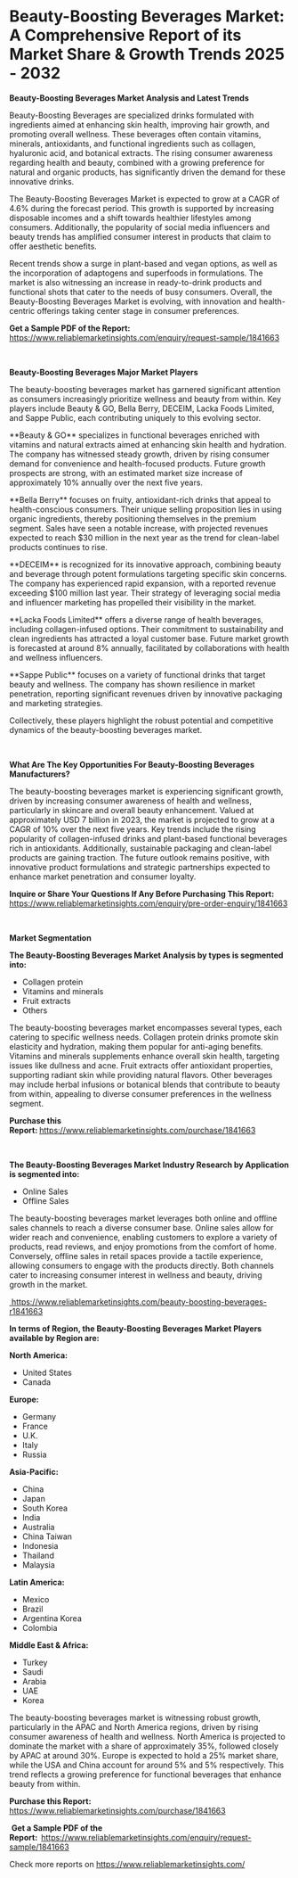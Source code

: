 <p><h1>Beauty-Boosting Beverages Market: A Comprehensive Report of its Market Share & Growth Trends 2025 - 2032</h1></p><p><strong>Beauty-Boosting Beverages Market Analysis and Latest Trends</strong></p>
<p><p>Beauty-Boosting Beverages are specialized drinks formulated with ingredients aimed at enhancing skin health, improving hair growth, and promoting overall wellness. These beverages often contain vitamins, minerals, antioxidants, and functional ingredients such as collagen, hyaluronic acid, and botanical extracts. The rising consumer awareness regarding health and beauty, combined with a growing preference for natural and organic products, has significantly driven the demand for these innovative drinks.</p><p>The Beauty-Boosting Beverages Market is expected to grow at a CAGR of 4.6% during the forecast period. This growth is supported by increasing disposable incomes and a shift towards healthier lifestyles among consumers. Additionally, the popularity of social media influencers and beauty trends has amplified consumer interest in products that claim to offer aesthetic benefits.</p><p>Recent trends show a surge in plant-based and vegan options, as well as the incorporation of adaptogens and superfoods in formulations. The market is also witnessing an increase in ready-to-drink products and functional shots that cater to the needs of busy consumers. Overall, the Beauty-Boosting Beverages Market is evolving, with innovation and health-centric offerings taking center stage in consumer preferences.</p></p>
<p><strong>Get a Sample PDF of the Report:&nbsp;</strong> <a href="https://www.reliablemarketinsights.com/enquiry/request-sample/1841663?utm_campaign=2100&utm_medium=2&utm_source=Github&utm_content=ia&utm_term=15022025&utm_id=beauty-boosting-beverages">https://www.reliablemarketinsights.com/enquiry/request-sample/1841663</a></p>
<p>&nbsp;</p>
<p><strong>Beauty-Boosting Beverages Major Market Players</strong></p>
<p><p>The beauty-boosting beverages market has garnered significant attention as consumers increasingly prioritize wellness and beauty from within. Key players include Beauty & GO, Bella Berry, DECEIM, Lacka Foods Limited, and Sappe Public, each contributing uniquely to this evolving sector.</p><p>**Beauty & GO** specializes in functional beverages enriched with vitamins and natural extracts aimed at enhancing skin health and hydration. The company has witnessed steady growth, driven by rising consumer demand for convenience and health-focused products. Future growth prospects are strong, with an estimated market size increase of approximately 10% annually over the next five years.</p><p>**Bella Berry** focuses on fruity, antioxidant-rich drinks that appeal to health-conscious consumers. Their unique selling proposition lies in using organic ingredients, thereby positioning themselves in the premium segment. Sales have seen a notable increase, with projected revenues expected to reach $30 million in the next year as the trend for clean-label products continues to rise.</p><p>**DECEIM** is recognized for its innovative approach, combining beauty and beverage through potent formulations targeting specific skin concerns. The company has experienced rapid expansion, with a reported revenue exceeding $100 million last year. Their strategy of leveraging social media and influencer marketing has propelled their visibility in the market.</p><p>**Lacka Foods Limited** offers a diverse range of health beverages, including collagen-infused options. Their commitment to sustainability and clean ingredients has attracted a loyal customer base. Future market growth is forecasted at around 8% annually, facilitated by collaborations with health and wellness influencers.</p><p>**Sappe Public** focuses on a variety of functional drinks that target beauty and wellness. The company has shown resilience in market penetration, reporting significant revenues driven by innovative packaging and marketing strategies.</p><p>Collectively, these players highlight the robust potential and competitive dynamics of the beauty-boosting beverages market.</p></p>
<p>&nbsp;</p>
<p><strong>What Are The Key Opportunities For Beauty-Boosting Beverages Manufacturers?</strong></p>
<p><p>The beauty-boosting beverages market is experiencing significant growth, driven by increasing consumer awareness of health and wellness, particularly in skincare and overall beauty enhancement. Valued at approximately USD 7 billion in 2023, the market is projected to grow at a CAGR of 10% over the next five years. Key trends include the rising popularity of collagen-infused drinks and plant-based functional beverages rich in antioxidants. Additionally, sustainable packaging and clean-label products are gaining traction. The future outlook remains positive, with innovative product formulations and strategic partnerships expected to enhance market penetration and consumer loyalty.</p></p>
<p><strong>Inquire or Share Your Questions If Any Before Purchasing This Report:</strong> <a href="https://www.reliablemarketinsights.com/enquiry/pre-order-enquiry/1841663?utm_campaign=2100&utm_medium=2&utm_source=Github&utm_content=ia&utm_term=15022025&utm_id=beauty-boosting-beverages">https://www.reliablemarketinsights.com/enquiry/pre-order-enquiry/1841663</a></p>
<p>&nbsp;</p>
<p><strong>Market Segmentation</strong></p>
<p><strong>The Beauty-Boosting Beverages Market Analysis by types is segmented into:</strong></p>
<p><ul><li>Collagen protein</li><li>Vitamins and minerals</li><li>Fruit extracts</li><li>Others</li></ul></p>
<p><p>The beauty-boosting beverages market encompasses several types, each catering to specific wellness needs. Collagen protein drinks promote skin elasticity and hydration, making them popular for anti-aging benefits. Vitamins and minerals supplements enhance overall skin health, targeting issues like dullness and acne. Fruit extracts offer antioxidant properties, supporting radiant skin while providing natural flavors. Other beverages may include herbal infusions or botanical blends that contribute to beauty from within, appealing to diverse consumer preferences in the wellness segment.</p></p>
<p><strong>Purchase this Report:&nbsp;</strong><a href="https://www.reliablemarketinsights.com/purchase/1841663?utm_campaign=2100&utm_medium=2&utm_source=Github&utm_content=ia&utm_term=15022025&utm_id=beauty-boosting-beverages">https://www.reliablemarketinsights.com/purchase/1841663</a></p>
<p>&nbsp;</p>
<p><strong>The Beauty-Boosting Beverages Market Industry Research by Application is segmented into:</strong></p>
<p><ul><li>Online Sales</li><li>Offline Sales</li></ul></p>
<p><p>The beauty-boosting beverages market leverages both online and offline sales channels to reach a diverse consumer base. Online sales allow for wider reach and convenience, enabling customers to explore a variety of products, read reviews, and enjoy promotions from the comfort of home. Conversely, offline sales in retail spaces provide a tactile experience, allowing consumers to engage with the products directly. Both channels cater to increasing consumer interest in wellness and beauty, driving growth in the market.</p></p>
<p><a href="https://www.reliablemarketinsights.com/beauty-boosting-beverages-r1841663?utm_campaign=2100&utm_medium=2&utm_source=Github&utm_content=ia&utm_term=15022025&utm_id=beauty-boosting-beverages">&nbsp;https://www.reliablemarketinsights.com/beauty-boosting-beverages-r1841663</a></p>
<p><strong>In terms of Region, the Beauty-Boosting Beverages Market Players available by Region are:</strong></p>
<p>
    <p> <strong> North America: </strong>
        <ul>
            <li>United States</li>
            <li>Canada</li>
        </ul>
        </p> 
    <p> <strong> Europe: </strong>
        <ul>
            <li>Germany</li>
            <li>France</li>
            <li>U.K.</li>
            <li>Italy</li>
            <li>Russia</li>
        </ul>
        </p> 
    <p> <strong> Asia-Pacific: </strong>
        <ul>
            <li>China</li>
            <li>Japan</li>
            <li>South Korea</li>
            <li>India</li>
            <li>Australia</li>
            <li>China Taiwan</li>
            <li>Indonesia</li>
            <li>Thailand</li>
            <li>Malaysia</li>
        </ul>
        </p> 
    <p> <strong> Latin America: </strong>
        <ul>
            <li>Mexico</li>
            <li>Brazil</li>
            <li>Argentina Korea</li>
            <li>Colombia</li>
        </ul>
        </p> 
    <p> <strong> Middle East & Africa: </strong>
        <ul>
            <li>Turkey</li>
            <li>Saudi</li>
            <li>Arabia</li>
            <li>UAE</li>
            <li>Korea</li>
        </ul>
    </p>
    </p>
<p><p>The beauty-boosting beverages market is witnessing robust growth, particularly in the APAC and North America regions, driven by rising consumer awareness of health and wellness. North America is projected to dominate the market with a share of approximately 35%, followed closely by APAC at around 30%. Europe is expected to hold a 25% market share, while the USA and China account for around 5% and 5% respectively. This trend reflects a growing preference for functional beverages that enhance beauty from within.</p></p>
<p><strong>Purchase this Report: </strong><a href="https://www.reliablemarketinsights.com/purchase/1841663?utm_campaign=2100&utm_medium=2&utm_source=Github&utm_content=ia&utm_term=15022025&utm_id=beauty-boosting-beverages">https://www.reliablemarketinsights.com/purchase/1841663</a></p>
<p>&nbsp;<strong>Get a Sample PDF of the Report:&nbsp;&nbsp;</strong><a href="https://www.reliablemarketinsights.com/enquiry/request-sample/1841663?utm_campaign=2100&utm_medium=2&utm_source=Github&utm_content=ia&utm_term=15022025&utm_id=beauty-boosting-beverages">https://www.reliablemarketinsights.com/enquiry/request-sample/1841663</a></p>
<p><strong></strong></p>
<p>Check more reports on <a href="https://www.reliablemarketinsights.com/?utm_campaign=2100&utm_medium=2&utm_source=Github&utm_content=ia&utm_term=15022025&utm_id=beauty-boosting-beverages">https://www.reliablemarketinsights.com/</a></p>